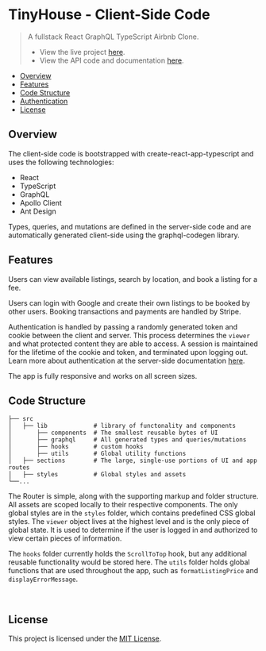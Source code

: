 # TinyHouse - Client-Side Code

> A fullstack React GraphQL TypeScript Airbnb Clone.
>
> -   View the live project [here](https://tiny-house-app.com/).
> -   View the API code and documentation [here](https://github.com/acumulus8/tinyhouse-server).

-   [Overview](#overview)
-   [Features](#features)
-   [Code Structure](#code-structure)
-   [Authentication](#authentication)
-   [License](#license)

## Overview

The client-side code is bootstrapped with create-react-app-typescript and uses the following technologies:

-   React
-   TypeScript
-   GraphQL
-   Apollo Client
-   Ant Design

Types, queries, and mutations are defined in the server-side code and are automatically generated client-side using the graphql-codegen library.

## Features

Users can view available listings, search by location, and book a listing for a fee.

Users can login with Google and create their own listings to be booked by other users. Booking transactions and payments are handled by Stripe.

Authentication is handled by passing a randomly generated token and cookie between the client and server. This process determines the `viewer` and what protected content they are able to access. A session is maintained for the lifetime of the cookie and token, and terminated upon logging out. Learn more about authentication at the server-side documentation [here](https://github.com/acumulus8/tinyhouse-server).

The app is fully responsive and works on all screen sizes.

## Code Structure

```
├── src
│   ├── lib             # library of functonality and components
│   	├── components  # The smallest reusable bytes of UI
│   	├── graphql     # All generated types and queries/mutations
│   	├── hooks       # custom hooks
│   	├── utils       # Global utility functions
│   ├── sections        # The large, single-use portions of UI and app routes
│   ├── styles          # Global styles and assets
└──...
```

The Router is simple, along with the supporting markup and folder structure. All assets are scoped locally to their respective components. The only global styles are in the `styles` folder, which contains predefined CSS global styles. The `viewer` object lives at the highest level and is the only piece of global state. It is used to determine if the user is logged in and authorized to view certain pieces of information.

The `hooks` folder currently holds the `ScrollToTop` hook, but any additional reusable functionality would be stored here. The `utils` folder holds global functions that are used throughout the app, such as `formatListingPrice` and `displayErrorMessage`.

<br>

## License

This project is licensed under the [MIT License](LICENSE).

<br>
<br>
<br>
